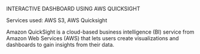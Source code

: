 INTERACTIVE DASHBOARD USING AWS QUICKSIGHT

Services used: AWS S3, AWS Quicksight

Amazon QuickSight is a cloud-based business intelligence (BI) service from Amazon Web Services (AWS) that lets users create visualizations and dashboards to gain insights from their data.
